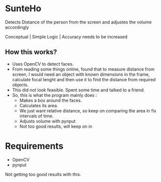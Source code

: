 # SunteHo
Detects Distance of the person from the screen and adjustes the volume accordingly

Conceptual | Simple Logic | Accuracy needs to be increased

## How this works?
- Uses OpenCV to detect faces.
- From reading some things online, found that to measure distance from screen, I would need an object with known dimensions in the frame, calculate focal lenght and then use it to find the distance from required objects.
- This did not look feasible. Spent some time and talked to a friend.
- So, this is what the program mainly does : 
  - Makes a box around the faces.
  - Calculates its area.
  - We just want relative distance, so keep on comparing the area in fix intervals of time.
  - Adjusts volume with pynput
  - Not too good results, will keep on in
  
# Requirements
- OpenCV
- pynput


Not getting too good results with this. 
